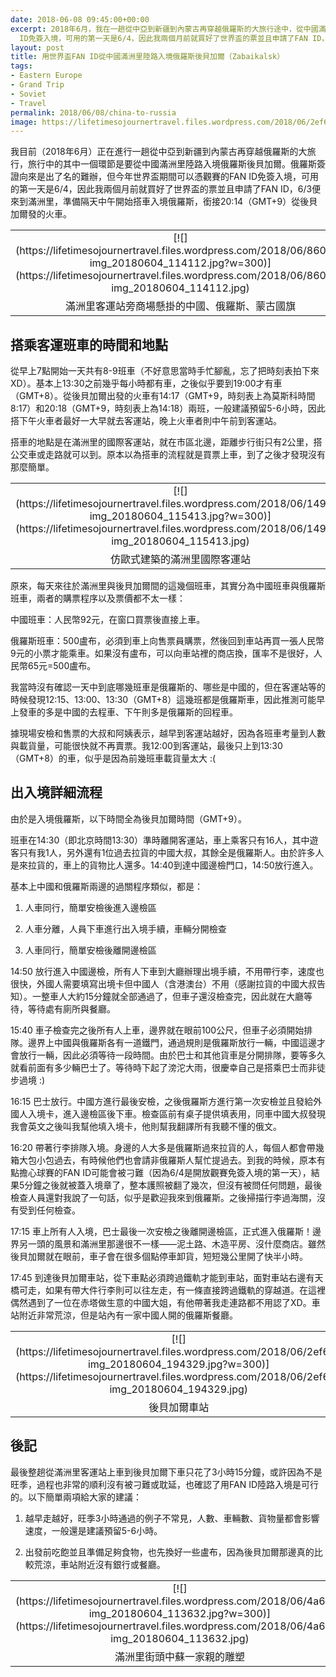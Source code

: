 ```yaml
---
date: 2018-06-08 09:45:00+00:00
excerpt: 2018年6月，我在一趟從中亞到新疆到內蒙古再穿越俄羅斯的大旅行途中，從中國滿洲里陸路入境俄羅斯後貝加爾。俄羅斯簽證向來是出了名的難辦，但2018年世界盃期間可以憑觀賽的FAN
  ID免簽入境，可用的第一天是6/4，因此我兩個月前就買好了世界盃的票並且申請了FAN ID，6/3便來到滿洲里，準備隔天中午開始搭車入境俄羅斯，銜接20:14（GMT+9）從後貝加爾發的火車。本文分享我以FAN ID入境俄羅斯的過程。
layout: post
title: 用世界盃FAN ID從中國滿洲里陸路入境俄羅斯後貝加爾（Zabaikalsk）
tags:
- Eastern Europe
- Grand Trip
- Soviet
- Travel
permalink: 2018/06/08/china-to-russia
image: https://lifetimesojournertravel.files.wordpress.com/2018/06/2ef68-img_20180604_194329.jpg
---
```


我目前（2018年6月）正在進行一趟從中亞到新疆到內蒙古再穿越俄羅斯的大旅行，旅行中的其中一個環節是要從中國滿洲里陸路入境俄羅斯後貝加爾。俄羅斯簽證向來是出了名的難辦，但今年世界盃期間可以憑觀賽的FAN ID免簽入境，可用的第一天是6/4，因此我兩個月前就買好了世界盃的票並且申請了FAN ID，6/3便來到滿洲里，準備隔天中午開始搭車入境俄羅斯，銜接20:14（GMT+9）從後貝加爾發的火車。


<table cellpadding="0" align="center" style="margin-left:auto;margin-right:auto;text-align:center;" cellspacing="0" class="tr-caption-container" >
<tbody >
<tr >

<td style="text-align:center;" >[![](https://lifetimesojournertravel.files.wordpress.com/2018/06/86059-img_20180604_114112.jpg?w=300)](https://lifetimesojournertravel.files.wordpress.com/2018/06/86059-img_20180604_114112.jpg)
</td>
</tr>
<tr >

<td style="text-align:center;" class="tr-caption" >滿洲里客運站旁商場懸掛的中國、俄羅斯、蒙古國旗
</td>
</tr>
</tbody>
</table>






## 搭乘客運班車的時間和地點







從早上7點開始一天共有8-9班車（不好意思當時手忙腳亂，忘了把時刻表拍下來XD）。基本上13:30之前幾乎每小時都有車，之後似乎要到19:00才有車（GMT+8）。從後貝加爾出發的火車有14:17（GMT+9，時刻表上為莫斯科時間8:17）和20:18（GMT+9，時刻表上為14:18）兩班，一般建議預留5-6小時，因此搭下午火車者最好一大早就去客運站，晚上火車者則中午前到客運站。







搭車的地點是在滿洲里的國際客運站，就在市區北邊，距離步行街只有2公里，搭公交車或走路就可以到。原本以為搭車的流程就是買票上車，到了之後才發現沒有那麼簡單。
<table cellpadding="0" align="center" style="margin-left:auto;margin-right:auto;text-align:center;" cellspacing="0" class="tr-caption-container" >
<tbody >
<tr >

<td style="text-align:center;" >[![](https://lifetimesojournertravel.files.wordpress.com/2018/06/14990-img_20180604_115413.jpg?w=300)](https://lifetimesojournertravel.files.wordpress.com/2018/06/14990-img_20180604_115413.jpg)
</td>
</tr>
<tr >

<td style="text-align:center;" class="tr-caption" >仿歐式建築的滿洲里國際客運站
</td>
</tr>
</tbody>
</table>








原來，每天來往於滿洲里與後貝加爾間的這幾個班車，其實分為中國班車與俄羅斯班車，兩者的購票程序以及票價都不太一樣：







中國班車：人民幣92元，在窗口買票後直接上車。




俄羅斯班車：500盧布，必須到車上向售票員購票，然後回到車站再買一張人民幣9元的小票才能乘車。如果沒有盧布，可以向車站裡的商店換，匯率不是很好，人民幣65元=500盧布。







我當時沒有確認一天中到底哪幾班車是俄羅斯的、哪些是中國的，但在客運站等的時候發現12:15、13:00、13:30（GMT+8）這幾班都是俄羅斯車，因此推測可能早上發車的多是中國的去程車、下午則多是俄羅斯的回程車。







據現場安檢和售票的大叔和阿姨表示，越早到客運站越好，因為各班車考量到人數與載貨量，可能很快就不再賣票。我12:00到客運站，最後只上到13:30（GMT+8）的車，似乎是因為前幾班車載貨量太大 :(







## 出入境詳細流程







由於是入境俄羅斯，以下時間全為後貝加爾時間（GMT+9）。







班車在14:30（即北京時間13:30）準時離開客運站，車上乘客只有16人，其中遊客只有我1人，另外還有1位過去拉貨的中國大叔，其餘全是俄羅斯人。由於許多人是來拉貨的，車上的貨物比人還多。14:40到達中國邊檢門口，14:50放行進入。







基本上中國和俄羅斯兩邊的過關程序類似，都是：




1. 人車同行，簡單安檢後進入邊檢區




2. 人車分離，人員下車進行出入境手續，車輛分開檢查




3. 人車同行，簡單安檢後離開邊檢區







14:50 放行進入中國邊檢，所有人下車到大廳辦理出境手續，不用帶行李，速度也很快，外國人需要填寫出境卡但中國人（含港澳台）不用（感謝拉貨的中國大叔告知）。一整車人大約15分鐘就全部通過了，但車子還沒檢查完，因此就在大廳等待，等待處有廁所與餐廳。







15:40 車子檢查完之後所有人上車，邊界就在眼前100公尺，但車子必須開始排隊。邊界上中國與俄羅斯各有一道鐵門，通過規則是俄羅斯放行一輛，中國這邊才會放行一輛，因此必須等待一段時間。由於巴士和其他貨車是分開排隊，要等多久就看前面有多少輛巴士了。等待時下起了滂沱大雨，很慶幸自己是搭乘巴士而非徒步過境 :)







16:15 巴士放行。中國方進行最後安檢，之後俄羅斯方進行第一次安檢並且發給外國人入境卡，進入邊檢區後下車。檢查區前有桌子提供填表用，同車中國大叔發現我會英文之後叫我幫他填入境卡，他則幫我翻譯所有我聽不懂的俄文。







16:20 帶著行李排隊入境。身邊的人大多是俄羅斯過來拉貨的人，每個人都會帶幾箱大包小包過去，有時候他們也會請非俄羅斯人幫忙提過去。到我的時候，原本有點擔心球賽的FAN ID可能會被刁難（因為6/4是開放觀賽免簽入境的第一天），結果5分鐘之後就被蓋入境章了，整本護照被翻了幾次，但沒有被問任何問題，最後檢查人員還對我說了一句話，似乎是歡迎我來到俄羅斯。之後掃描行李過海關，沒有受到任何檢查。







17:15 車上所有人入境，巴士最後一次安檢之後離開邊檢區，正式進入俄羅斯！邊界另一頭的風景和滿洲里那邊很不一樣——泥土路、木造平房、沒什麼商店。雖然後貝加爾就在眼前，車子會在很多個點停車卸貨，短短幾公里開了快半小時。







17:45 到達後貝加爾車站，從下車點必須跨過鐵軌才能到車站，面對車站右邊有天橋可走，如果有帶大件行李則可以往左走，有一條直接跨過鐵軌的穿越道。在這裡偶然遇到了一位在赤塔做生意的中國大姐，有他帶著我走連路都不用認了XD。車站附近非常荒涼，但是站內有一家中國人開的俄羅斯餐廳。
<table cellpadding="0" align="center" style="margin-left:auto;margin-right:auto;text-align:center;" cellspacing="0" class="tr-caption-container" >
<tbody >
<tr >

<td style="text-align:center;" >[![](https://lifetimesojournertravel.files.wordpress.com/2018/06/2ef68-img_20180604_194329.jpg?w=300)](https://lifetimesojournertravel.files.wordpress.com/2018/06/2ef68-img_20180604_194329.jpg)
</td>
</tr>
<tr >

<td style="text-align:center;" class="tr-caption" >後貝加爾車站
</td>
</tr>
</tbody>
</table>


## 後記







最後整趟從滿洲里客運站上車到後貝加爾下車只花了3小時15分鐘，或許因為不是旺季，過程也非常的順利沒有被刁難或耽延，也確認了用FAN ID陸路入境是可行的。以下簡單兩項給大家的建議：







1. 越早走越好，旺季3小時通過的例子不常見，人數、車輛數、貨物量都會影響速度，一般還是建議預留5-6小時。




2. 出發前吃飽並且準備足夠食物，也先換好一些盧布，因為後貝加爾那邊真的比較荒涼，車站附近沒有銀行或餐廳。


<table cellpadding="0" align="center" style="margin-left:auto;margin-right:auto;text-align:center;" cellspacing="0" class="tr-caption-container" >
<tbody >
<tr >

<td style="text-align:center;" >[![](https://lifetimesojournertravel.files.wordpress.com/2018/06/4a6b2-img_20180604_113632.jpg?w=300)](https://lifetimesojournertravel.files.wordpress.com/2018/06/4a6b2-img_20180604_113632.jpg)
</td>
</tr>
<tr >

<td style="text-align:center;" class="tr-caption" >滿洲里街頭中蘇一家親的雕塑
</td>
</tr>
</tbody>
</table>








## 
